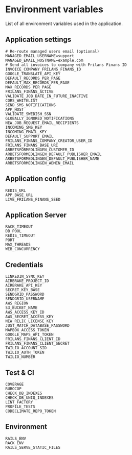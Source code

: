 # Environment variables

List of all environment variables used in the application.

## Application settings

```
# Re-route managed users email (optional)
MANAGED_EMAIL_USERNAME=support
MANAGED_EMAIL_HOSTNAME=example.com
# Send all invoices to company with Frilans Finans ID
INVOICE_COMPANY_FRILANS_FINANS_ID
GOOGLE_TRANSLATE_API_KEY
DEFAULT_RECORDS_PER_PAGE
DEFAULT_MAX_RECORDS_PER_PAGE
MAX_RECORDS_PER_PAGE
FRILANS_FINANS_ACTIVE
VALIDATE_JOB_DATE_IN_FUTURE_INACTIVE
CORS_WHITELIST
SEND_SMS_NOTIFICATIONS
APP_HOST
VALIDATE_SWEDISH_SSN
GLOBALLY_IGNORED_NOTIFICATIONS
NEW_JOB_REQUEST_EMAIL_RECIPIENTS
INCOMING_SMS_KEY
INCOMING_EMAIL_KEY
DEFAULT_SUPPORT_EMAIL
FRILANS_FINANS_COMPANY_CREATOR_USER_ID
FRILANS_FINANS_BASE_URI
ARBETSFORMEDLINGEN_CUSTOMER_ID
ARBETSFORMEDLINGEN_DEFAULT_PUBLISHER_EMAIL
ARBETSFORMEDLINGEN_DEFAULT_PUBLISHER_NAME
ARBETSFORMEDLINGEN_ADMIN_EMAIL
```

## Application config

```
REDIS_URL
APP_BASE_URL
LIVE_FRILANS_FINANS_SEED
```

## Application Server

```
RACK_TIMEOUT
DB_POOL
REDIS_TIMEOUT
PORT
MAX_THREADS
WEB_CONCURRENCY
```

## Credentials

```
LINKEDIN_SYNC_KEY
AIRBRAKE_PROJECT_ID
AIRBRAKE_API_KEY
SECRET_KEY_BASE
SENDGRID_PASSWORD
SENDGRID_USERNAME
AWS_REGION
S3_BUCKET_NAME
AWS_ACCESS_KEY_ID
AWS_SECRET_ACCESS_KEY
NEW_RELIC_LICENSE_KEY
JUST_MATCH_DATABASE_PASSWORD
MAPBOX_ACCESS_TOKEN
GOOGLE_MAPS_API_TOKEN
FRILANS_FINANS_CLIENT_ID
FRILANS_FINANS_CLIENT_SECRET
TWILIO_ACCOUNT_SID
TWILIO_AUTH_TOKEN
TWILIO_NUMBER
```

## Test & CI

```
COVERAGE
RUBOCOP
CHECK_DB_INDEXES
CHECK_DB_UNIQ_INDEXES
LINT_FACTORY
PROFILE_TESTS
CODECLIMATE_REPO_TOKEN
```

## Environment

```
RAILS_ENV
RACK_ENV
RAILS_SERVE_STATIC_FILES
```
